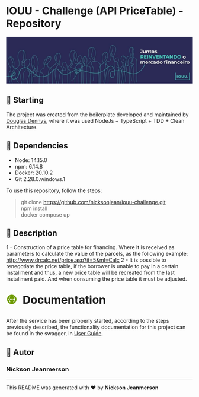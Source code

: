 # IOUU - Challenge (API PriceTable) - Repository

![IOUU](./assets/iouu-logo.jpg)

## :triangular_flag_on_post: Starting

The project was created from the boilerplate developed and maintained by [Douglas Dennys](https://github.com/doga10/clean-architecture-node), where it was used NodeJs + TypeScript + TDD + Clean Architecture.

## :checkered_flag: Dependencies

- Node: 14.15.0
- npm: 6.14.8
- Docker: 20.10.2
- Git 2.28.0.windows.1

To use this repository, follow the steps:

> git clone <https://github.com/nicksonjean/iouu-challenge.git>\
> npm install\
> docker compose up

## :ledger: Description

1 - Construction of a price table for financing. Where it is received as parameters to calculate the value of the parcels, as the following example: <http://www.drcalc.net/price.asp?it=5&ml=Calc>
2 - It is possible to renegotiate the price table, if the borrower is unable to pay in a certain installment and thus, a new price table will be recreated from the last installment paid. And when consuming the price table it must be adjusted.

### <p style="font-size:30px; font-weight:bold;"><img style="position:relative; top:-4px;" src="./assets/swagger-logo.png" height="30" align="center" /> &nbsp;Documentation</p>

After the service has been properly started, according to the steps previously described, the functionality documentation for this project can be found in the swagger, in [User Guide](http://localhost:5050/api-docs).

## :bust_in_silhouette: Autor

### Nickson Jeanmerson

---

This README was generated with ❤️ by **Nickson Jeanmerson**
